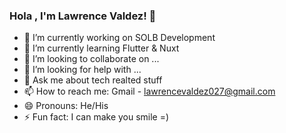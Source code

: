 ### Hola , I'm Lawrence Valdez! 👋

- 🔭 I’m currently working on SOLB Development
- 🌱 I’m currently learning Flutter & Nuxt
- 👯 I’m looking to collaborate on ...
- 🤔 I’m looking for help with ...
- 💬 Ask me about tech realted stuff
- 📫 How to reach me: Gmail - lawrencevaldez027@gmail.com
- 😄 Pronouns: He/His
- ⚡ Fun fact: I can make you smile =)

